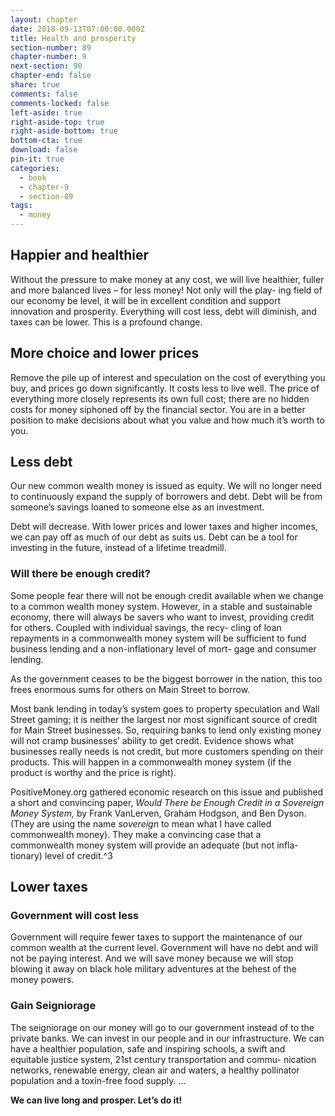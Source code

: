```yaml
---
layout: chapter
date: 2018-09-13T07:00:00.000Z
title: Health and prosperity
section-number: 89
chapter-number: 9
next-section: 90
chapter-end: false
share: true
comments: false
comments-locked: false
left-aside: true
right-aside-top: true
right-aside-bottom: true
bottom-cta: true
download: false
pin-it: true
categories:
  - book
  - chapter-9
  - section-89
tags:
  - money
---
```

## Happier and healthier

Without the pressure to make money at any cost, we will live healthier,
fuller and more balanced lives – for less money! Not only will the play-
ing field of our economy be level, it will be in excellent condition and
support innovation and prosperity. Everything will cost less, debt will
diminish, and taxes can be lower. This is a profound change.

## More choice and lower prices

Remove the pile up of interest and speculation on the cost of everything
you buy, and prices go down significantly. It costs less to live well. The
price of everything more closely represents its own full cost; there are
no hidden costs for money siphoned off by the financial sector. You are
in a better position to make decisions about what you value and how
much it’s worth to you.

## Less debt

Our new common wealth money is issued as equity. We will no longer
need to continuously expand the supply of borrowers and debt. Debt
will be from someone’s savings loaned to someone else as an investment.

Debt will decrease. With lower prices and lower taxes and higher incomes,
we can pay off as much of our debt as suits us. Debt can be a tool for
investing in the future, instead of a lifetime treadmill.

### Will there be enough credit?

Some people fear there will not be enough credit available when we
change to a common wealth money system. However, in a stable and
sustainable economy, there will always be savers who want to invest,
providing credit for others. Coupled with individual savings, the recy-
cling of loan repayments in a commonwealth money system will be
sufficient to fund business lending and a non-inflationary level of mort-
gage and consumer lending.

As the government ceases to be the biggest borrower in the nation, this
too frees enormous sums for others on Main Street to borrow.

Most bank lending in today’s system goes to property speculation and
Wall Street gaming; it is neither the largest nor most significant source
of credit for Main Street businesses. So, requiring banks to lend only
existing money will not cramp businesses’ ability to get credit. Evidence
shows what businesses really needs is not credit, but more customers
spending on their products. This will happen in a commonwealth money
system (if the product is worthy and the price is right).

PositiveMoney.org gathered economic research on this issue and
published a short and convincing paper, _Would There be Enough Credit
in a Sovereign Money System,_ by Frank VanLerven, Graham Hodgson,
and Ben Dyson. (They are using the name _sovereign_ to mean what I
have called commonwealth money). They make a convincing case that
a commonwealth money system will provide an adequate (but not infla-
tionary) level of credit.^3

## Lower taxes

### Government will cost less

Government will require fewer taxes to support the maintenance of our
common wealth at the current level. Government will have no debt and
will not be paying interest. And we will save money because we will
stop blowing it away on black hole military adventures at the behest of
the money powers.

### Gain Seigniorage

The seigniorage on our money will go to our government instead of to
the private banks. We can invest in our people and in our infrastructure.
We can have a healthier population, safe and inspiring schools, a swift
and equitable justice system, 21st century transportation and commu-
nication networks, renewable energy, clean air and waters, a healthy
pollinator population and a toxin-free food supply. ...

**We can live long and prosper. Let’s do it!**

